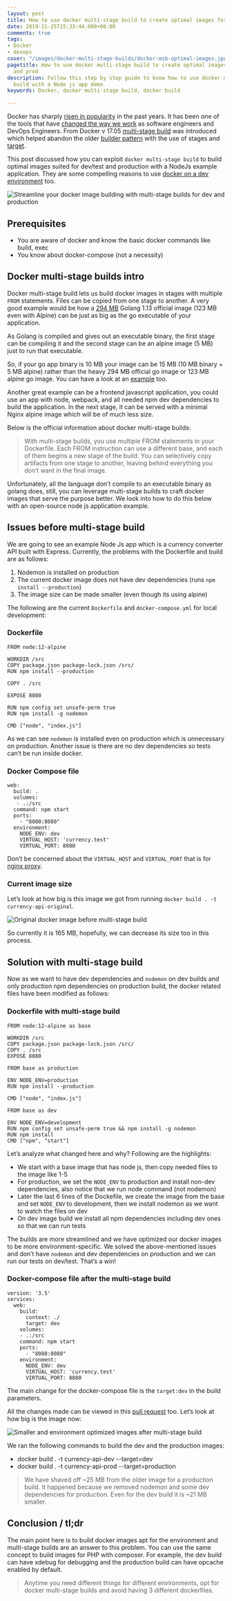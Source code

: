 ```yaml
---
layout: post
title: How to use docker multi-stage build to create optimal images for dev and production
date: 2019-11-25T15:33:44.000+00:00
comments: true
tags:
- Docker
- devops
cover: "/images/docker-multi-stage-builds/docker-msb-optimal-images.jpg"
pagetitle: How to use docker multi-stage build to create optimal images for dev, QA
  and prod
description: Follow this step by step guide to know how to use docker multi-stage
  build with a Node js app demo
keywords: Docker, docker multi-stage build, docker build

---
```

Docker has sharply [risen in popularity](https://trends.google.com/trends/explore?date=2015-11-23%202019-11-23&q=%2Fm%2F0wkcjgj,%2Fg%2F11gds4ys6t) in the past years. It has been one of the tools that have [changed the way we work](https://geshan.com.np/blog/2018/11/4-ways-docker-changed-the-way-software-engineers-work-in-past-half-decade/) as software engineers and DevOps Engineers. From Docker v 17.05 [multi-stage build](https://docs.docker.com/develop/develop-images/multistage-build/) was introduced which helped abandon the older [builder pattern](https://blog.alexellis.io/mutli-stage-docker-builds/) with the use of stages and [target](https://docs.docker.com/engine/reference/commandline/build/#specifying-target-build-stage---target). 

This post discussed how you can exploit `docker multi-stage build` to build optimal images suited for dev/test and production with a NodeJs example application. They are some compelling reasons to use [docker on a dev environment](https://geshan.com.np/blog/2018/10/why-use-docker-3-reasons-from-a-development-perspective/) too.

<img class="center" src="/images/generic/loading.gif" data-echo="/images/docker-multi-stage-builds/docker-msb-optimal-images.jpg" title="Use docker multi-stage build to create optimal images" alt="Streamline your docker image building with multi-stage builds for dev and production">

<!-- more -->

## Prerequisites

* You are aware of docker and know the basic docker commands like build, exec
* You know about docker-compose (not a necessity)

## Docker multi-stage builds intro

Docker multi-stage build lets us build docker images in stages with multiple `FROM` statements. Files can be copied from one stage to another. A very good example would be how a [294 MB](https://microbadger.com/images/golang) Golang 1.13 official image (123 MB even with Alpine) can be just as big as the go executable of your application. 

As Golang is compiled and gives out an executable binary, the first stage can be compiling it and the second stage can be an alpine image (5 MB) just to run that executable. 

So, if your go app binary is 10 MB your image can be 15 MB (10 MB binary + 5 MB alpine) rather than the heavy 294 MB official go image or 123 MB alpine go image. You can have a look at an [example](https://medium.com/travis-on-docker/multi-stage-docker-builds-for-creating-tiny-go-images-e0e1867efe5a) too.

Another great example can be a frontend javascript application, you could use an app with node, webpack, and all needed npm dev dependencies to build the application. In the next stage, it can be served with a minimal Nginx alpine image which will be of much less size.

Below is the official information about docker multi-stage builds:

> With multi-stage builds, you use multiple FROM statements in your Dockerfile. Each FROM instruction can use a different base, and each of them begins a new stage of the build. You can selectively copy artifacts from one stage to another, leaving behind everything you don’t want in the final image.

Unfortunately, all the language don’t compile to an executable binary as golang does, still, you can leverage multi-stage builds to craft docker images that serve the purpose better. We look into how to do this below with an open-source node js application example.

## Issues before multi-stage build

We are going to see an example Node Js app which is a currency converter API built with Express. Currently, the problems with the Dockerfile and build are as follows:

1. Nodemon is installed on production
2. The current docker image does not have dev dependencies (runs `npm install --production`)
3. The image size can be made smaller (even though its using alpine)

The following are the current `Dockerfile` and `docker-compose.yml` for local development:

### Dockerfile

    FROM node:12-alpine
    
    WORKDIR /src
    COPY package.json package-lock.json /src/
    RUN npm install --production
    
    COPY . /src
    
    EXPOSE 8080
    
    RUN npm config set unsafe-perm true
    RUN npm install -g nodemon
    
    CMD ["node", "index.js"]

As we can see `nodemon` is installed even on production which is unnecessary on production. Another issue is there are no dev dependencies so tests can’t be run inside docker.

### Docker Compose file

    web:
      build: .
      volumes:
       - .:/src
      command: npm start
      ports:
        - "8080:8080"
      environment:
        NODE_ENV: dev
        VIRTUAL_HOST: 'currency.test'
        VIRTUAL_PORT: 8080

Don’t be concerned about the `VIRTUAL_HOST` and `VIRTUAL_PORT` that is for [nginx proxy](https://github.com/jwilder/nginx-proxy).

### Current image size

Let’s look at how big is this image we got from running `docker build . -t currency-api-original`.

<img class="center" src="/images/generic/loading.gif" data-echo="/images/docker-multi-stage-builds/01original-docker-image.jpg" title="Original docker image before multi-stage build" alt="Original docker image before multi-stage build">

So currently it is 165 MB, hopefully, we can decrease its size too in this process.

## Solution with multi-stage build

Now as we want to have dev dependencies and `nodemon` on dev builds and only production npm dependencies on production build, the docker related files have been modified as follows:

### Dockerfile with multi-stage build

    FROM node:12-alpine as base
    
    WORKDIR /src
    COPY package.json package-lock.json /src/
    COPY . /src
    EXPOSE 8080
    
    FROM base as production
    
    ENV NODE_ENV=production
    RUN npm install --production
    
    CMD ["node", "index.js"]
    
    FROM base as dev
    
    ENV NODE_ENV=development
    RUN npm config set unsafe-perm true && npm install -g nodemon
    RUN npm install
    CMD ["npm", "start"]

Let’s analyze what changed here and why? Following are the highlights:

* We start with a base image that has node js, then copy needed files to the image like 1-5
* For production, we set the `NODE_ENV` to production and install non-dev dependencies, also notice that we run node command (not nodemon)
* Later the last 6 lines of the Dockefile, we create the image from the base and set `NODE_ENV` to development, then we install nodemon as we want to watch the files on dev
* On dev image build we install all npm dependencies including dev ones so that we can run tests

The builds are more streamlined and we have optimized our docker images to be more environment-specific. We solved the above-mentioned issues and don’t have `nodemon` and dev dependencies on production and we can run our tests on dev/test. That’s a win!

### Docker-compose file after the multi-stage build

    version: '3.5'
    services:
      web:
        build:
          context: ./
          target: dev
        volumes:
        - .:/src
        command: npm start
        ports:
          - "8080:8080"
        environment:
          NODE_ENV: dev
          VIRTUAL_HOST: 'currency.test'
          VIRTUAL_PORT: 8080

The main change for the docker-compose file is the `target:dev` in the build parameters.

All the changes made can be viewed in this [pull request](https://github.com/geshan/currency-api/pull/49) too. Let’s look at how big is the image now:

<img class="center" src="/images/generic/loading.gif" data-echo="/images/docker-multi-stage-builds/02optimized-docker-image.jpg" title="Smaller and environment optimized images after multi-stage build" alt="Smaller and environment optimized images after multi-stage build">

We ran the following commands to build the dev and the production images:

* docker build . -t currency-api-dev --target=dev
* docker build . -t currency-api-prod --target=production

> We have shaved off \~25 MB from the older image for a production build. It happened because we removed nodemon and some dev dependencies for production. Even for the dev build it is \~21 MB smaller.

## Conclusion / tl;dr

The main point here is to build docker images apt for the environment and multi-stage builds are an answer to this problem. You can use the same concept to build images for PHP with composer. For example, the dev build can have xdebug for debugging and the production build can have opcache enabled by default.

> Anytime you need different things for different environments, opt for docker multi-stage builds and avoid having 3 different dockerfiles.